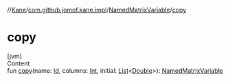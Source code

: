 //[Kane](../../index.md)/[com.github.jomof.kane.impl](../index.md)/[NamedMatrixVariable](index.md)/[copy](copy.md)



# copy  
[jvm]  
Content  
fun [copy](copy.md)(name: [Id](../index.md#%5Bcom.github.jomof.kane.impl%2FId%2F%2F%2FPointingToDeclaration%2F%5D%2FClasslikes%2F-1069225679), columns: [Int](https://kotlinlang.org/api/latest/jvm/stdlib/kotlin/-int/index.html), initial: [List](https://kotlinlang.org/api/latest/jvm/stdlib/kotlin.collections/-list/index.html)<[Double](https://kotlinlang.org/api/latest/jvm/stdlib/kotlin/-double/index.html)>): [NamedMatrixVariable](index.md)  



